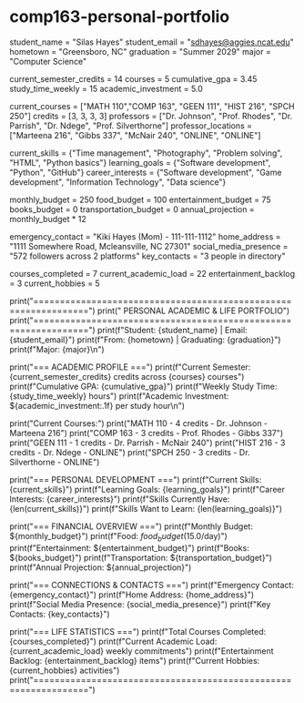 # comp163-personal-portfolio
student_name = "Silas Hayes"
student_email = "sdhayes@aggies.ncat.edu"
hometown = "Greensboro, NC"
graduation = "Summer 2029"
major = "Computer Science"

current_semester_credits = 14
courses = 5
cumulative_gpa = 3.45
study_time_weekly = 15
academic_investment = 5.0

current_courses = ["MATH 110","COMP 163", "GEEN 111", "HIST 216", "SPCH 250"]
credits = [3, 3, 3, 3]
professors = ["Dr. Johnson", "Prof. Rhodes", "Dr. Parrish", "Dr. Ndege", "Prof. Silverthorne"]
professor_locations = ["Marteena 216", "Gibbs 337", "McNair 240", "ONLINE", "ONLINE"]

current_skills = {"Time management", "Photography", "Problem solving", "HTML", "Python basics"}
learning_goals = {"Software development", "Python", "GitHub"}
career_interests = {"Software development", "Game development", "Information Technology", "Data science"} 

monthly_budget = 250
food_budget = 100
entertainment_budget = 75 
books_budget = 0
transportation_budget = 0
annual_projection = monthly_budget * 12

emergency_contact = "Kiki Hayes (Mom) - 111-111-1112"
home_address = "1111 Somewhere Road, Mcleansville, NC 27301"
social_media_presence = "572 followers across 2 platforms"
key_contacts = "3 people in directory"

courses_completed = 7
current_academic_load = 22
entertainment_backlog = 3
current_hobbies = 5

print("================================================================")
print("              PERSONAL ACADEMIC & LIFE PORTFOLIO")
print("================================================================")
print(f"Student: {student_name} | Email: {student_email}")
print(f"From: {hometown} | Graduating: {graduation}")
print(f"Major: {major}\n")

print("=== ACADEMIC PROFILE ===")
print(f"Current Semester: {current_semester_credits} credits across {courses} courses")
print(f"Cumulative GPA: {cumulative_gpa}")
print(f"Weekly Study Time: {study_time_weekly} hours")
print(f"Academic Investment: ${academic_investment:.1f} per study hour\n")

print("Current Courses:")
print("MATH 110 - 4   credits - Dr. Johnson - Marteena 216")
print("COMP 163 - 3 credits - Prof. Rhodes - Gibbs 337")
print("GEEN 111 - 1 credits - Dr. Parrish - McNair 240")
print("HIST 216 - 3 credits - Dr. Ndege - ONLINE")
print("SPCH 250 - 3 credits - Dr. Silverthorne - ONLINE")

print("=== PERSONAL DEVELOPMENT ===")
print(f"Current Skills: {current_skills}")
print(f"Learning Goals: {learning_goals}")
print(f"Career Interests: {career_interests}")
print(f"Skills Currently Have: {len(current_skills)}")
print(f"Skills Want to Learn: {len(learning_goals)}")

print("=== FINANCIAL OVERVIEW ===")
print(f"Monthly Budget: ${monthly_budget}")
print(f"Food: ${food_budget} ($15.0/day)")
print(f"Entertainment: ${entertainment_budget}")
print(f"Books: ${books_budget}")
print(f"Transportation: ${transportation_budget}")
print(f"Annual Projection: ${annual_projection}")

print("=== CONNECTIONS & CONTACTS ===")
print(f"Emergency Contact: {emergency_contact}")
print(f"Home Address: {home_address}")
print(f"Social Media Presence: {social_media_presence}")
print(f"Key Contacts: {key_contacts}")

print("=== LIFE STATISTICS ===")
print(f"Total Courses Completed: {courses_completed}")
print(f"Current Academic Load: {current_academic_load} weekly commitments")
print(f"Entertainment Backlog: {entertainment_backlog} items")
print(f"Current Hobbies: {current_hobbies} activities")
print("================================================================")
